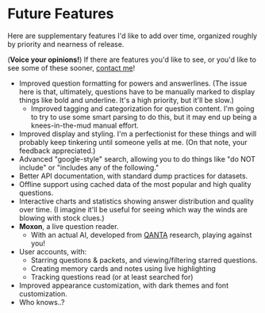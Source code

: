 # Future Features

Here are supplementary features I'd like to add over time, organized roughly by priority and nearness of release.

(**Voice your opinions!**) If there are features you'd like to see, or you'd like to see some of these sooner, [contact me](/about#contact)!

- Improved question formatting for powers and answerlines. (The issue here is that, ultimately, questions have to be manually marked to display things like bold and underline. It's a high priority, but it'll be slow.)
  - Improved tagging and categorization for question content. I'm going to try to use some smart parsing to do this, but it may end up being a knees-in-the-mud manual effort.
- Improved display and styling. I'm a perfectionist for these things and will probably keep tinkering until someone yells at me. (On that note, your feedback appreciated.)
- Advanced "google-style" search, allowing you to do things like "do NOT include" or "includes any of the following."
- Better API documentation, with standard dump practices for datasets.
- Offline support using cached data of the most popular and high quality questions.
- Interactive charts and statistics showing answer distribution and quality over time. (I imagine it'll be useful for seeing which way the winds are blowing with stock clues.)
- **Moxon**, a live question reader.
  - With an actual AI, developed from [QANTA](https://www.youtube.com/watch?v=c2kGD1EdfFw) research, playing against you!
- User accounts, with:
  - Starring questions & packets, and viewing/filtering starred questions.
  - Creating memory cards and notes using live highlighting
  - Tracking questions read (or at least searched for)
- Improved appearance customization, with dark themes and font customization.
- Who knows..?
